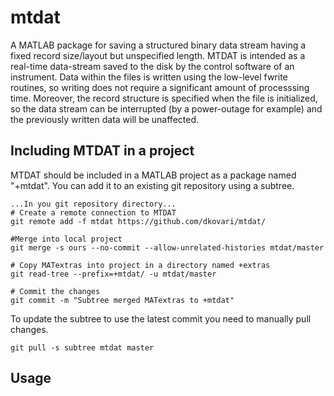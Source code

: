 # mtdat
A MATLAB package for saving a structured binary data stream having a fixed record size/layout but unspecified length. MTDAT is intended as a real-time data-stream saved to the disk by the control software of an instrument. Data within the files is written using the low-level fwrite routines, so writing does not require a significant amount of processsing time. Moreover, the record structure is specified when the file is initialized, so the data stream can be interrupted (by a power-outage for example) and the previously written data will be unaffected.
## Including MTDAT in a project
MTDAT should be included in a MATLAB project as a package named "+mtdat". You can add it to an existing git repository using a subtree.
```
...In you git repository directory...
# Create a remote connection to MTDAT
git remote add -f mtdat https://github.com/dkovari/mtdat/

#Merge into local project
git merge -s ours --no-commit --allow-unrelated-histories mtdat/master

# Copy MATextras into project in a directory named +extras
git read-tree --prefix=+mtdat/ -u mtdat/master

# Commit the changes
git commit -m "Subtree merged MATextras to +mtdat"
```
To update the subtree to use the latest commit you need to manually pull changes.
```
git pull -s subtree mtdat master
```
## Usage

